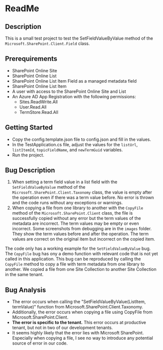 # ReadMe

## Description

This is a small test project to test the SetFieldValueByValue method of the `Microsoft.SharePoint.Client.Field` class.

## Prerequirements

- SharePoint Online Site
- SharePoint Online List
- SharePoint Online List Item Field as a managed metadata field
- SharePoint Online List Item
- A user with access to the SharePoint Online Site and List
- An Azure AD App Registration with the following permissions:
  - Sites.ReadWrite.All
  - User.Read.All
  - TermStore.Read.All

## Getting Started

- Copy the config.template.json file to config.json and fill in the values.
- In the TestApplication.cs file, adjust the values for the `listUrl`, `listItemId`, `topicFieldName`, and `newTermGuid` variables.
- Run the project.

## Bug Description

1) When setting a term field value in a list field with the `SetFieldValueByValue` method of the `Microsoft.SharePoint.Client.Taxonomy` class, the value is empty after the operation even if there was a term value before. No error is thrown and the code runs without any exceptions or warnings.
2) When copying a file from one library to another with the `CopyFile` method of the `Microsoft.SharePoint.Client` class, the file is successfully copied without any error but the term values of the metadata are incorrect. The term values may be empty or even incorrect. Some screenshots from debugging are in the `images` folder. They show the term values before and after the operation. The term values are correct on the original item but incorrect on the copied item.

The code only has a working example for the `SetFieldValueByValue` bug.
The `CopyFile` bug has ony a demo function with relevant code that is not yet called in this application. This bug can be reproduced by calling the `CopyFile` method to copy a file with term metadata from one library to another. We copied a file from one Site Collection to another Site Collection in the same tenant.

## Bug Analysis

- The error occurs when calling the "SetFieldValueByValue(ListItem, termValue)" function from Microsoft.SharePoint.Client.Taxonomy.
- Additionally, the error occurs when copying a file using CopyFile from Microsoft.SharePoint.Client.
- **The error is specific to the tenant.** This error occurs at productive tenant, but not in two of our development tenants.
- It seems highly likely that the error lies with Microsoft SharePoint. Especially when copying a file, I see no way to introduce any potential source of error in our code.
